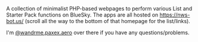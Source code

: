 A collection of minimalist PHP-based webpages to perform various List and Starter Pack functions on BlueSky. The apps are all hosted on https://nws-bot.us/ (scroll all the way to the bottom of that homepage for the list/links).

I'm [@wandrme.paxex.aero](https://bsky.app/profile/wandrme.paxex.aero) over there if you have any questions/problems.
